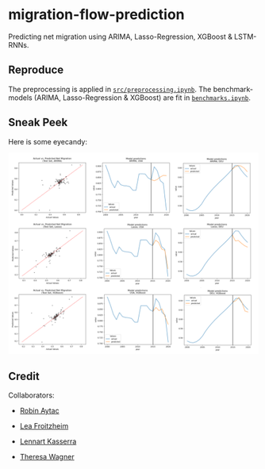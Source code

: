 # migration-flow-prediction

Predicting net migration using ARIMA, Lasso-Regression, XGBoost & LSTM-RNNs.

## Reproduce

The preprocessing is applied in [`src/preprocessing.ipynb`](https://github.com/kssrr/migration-flow-prediction/blob/main/src/preprocessing.ipynb). The benchmark-models (ARIMA, Lasso-Regression & XGBoost) are fit in [`benchmarks.ipynb`](https://github.com/kssrr/migration-flow-prediction/blob/main/src/benchmarks.ipynb). 

## Sneak Peek

Here is some eyecandy:

![](figs/readme_fig.png)

## Credit

Collaborators:

* [Robin Aytac](https://github.com/AytacRB)

* [Lea Froitzheim](https://github.com/LeaKata)

* [Lennart Kasserra](https://github.com/kssrr)

* [Theresa Wagner](https://github.com/tetesoph)
